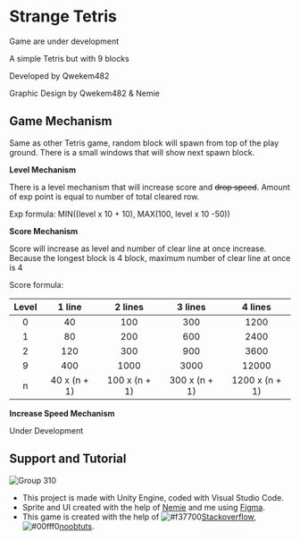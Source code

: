 
# Strange Tetris

Game are under development

A simple Tetris but with 9 blocks

Developed by Qwekem482

Graphic Design by Qwekem482 & Nemie


## Game Mechanism

Same as other Tetris game, random block will spawn from top of the play ground. There is a small windows that will show next spawn block.

**Level Mechanism**

There is a level mechanism that will increase score and ~~drop speed~~. Amount of exp point is equal to number of total cleared row.

Exp formula: MIN((level x 10 + 10), MAX(100, level x 10 -50))

**Score Mechanism**

Score will increase as level and number of clear line at once increase. Because the longest block is 4 block, maximum number of clear line at once is 4

Score formula:

|Level  |1 line      |2 lines      |3 lines      |4 lines       |
|:-----:|:----------:|:-----------:|:-----------:|:------------:|
|0      |40          |100          |300          |1200          |
|1      |80          |200          |600          |2400          |
|2      |120         |300          |900          |3600          |
|9      |400         |1000         |3000         |12000         |
|n      |40 x (n + 1)|100 x (n + 1)|300 x (n + 1)|1200 x (n + 1)|

**Increase Speed Mechanism**

Under Development
## Support and Tutorial

![Group 310](https://user-images.githubusercontent.com/80797630/229062282-eaad0b16-af8a-4aaa-8652-a4be474f380c.png)

 - This project is made with Unity Engine, coded with Visual Studio Code.
 - Sprite and UI created with the help of [Nemie](https://www.facebook.com/nemie1502 "Nemie") and me using [Figma](https://www.figma.com/ "Figma").
 - This game is created with the help of ![#f37700](https://placehold.co/15x15/f37700/f37700.png)[Stackoverflow](https://stackoverflow.com/ "Stackoverflow"), ![#00fff0](https://placehold.co/15x15/00fff0/00fff0.png)[noobtuts](https://noobtuts.com/unity/2d-arkanoid-game "noobtuts").
